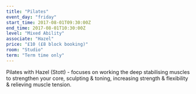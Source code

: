 ```yaml
---
title: "Pilates"
event_day: "friday"
start_time: 2017-08-01T09:30:00Z
end_time: 2017-08-01T10:30:00Z
level: "Mixed Ability"
associate: "Hazel"
price: "£10 (£8 block booking)"
room: "Studio"
term: "Term time only"
---
```


Pilates with Hazel (Stott) - focuses on working the deep stabilising muscles to strengthen your core, sculpting & toning, increasing strength & flexibility & relieving muscle tension.
